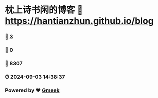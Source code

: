 # 枕上诗书闲的博客 :link: https://hantianzhun.github.io/blog 
### :page_facing_up: [3](https://hantianzhun.github.io/blog/tag.html) 
### :speech_balloon: 0 
### :hibiscus: 8307 
### :alarm_clock: 2024-09-03 14:38:37 
### Powered by :heart: [Gmeek](https://github.com/Meekdai/Gmeek)
